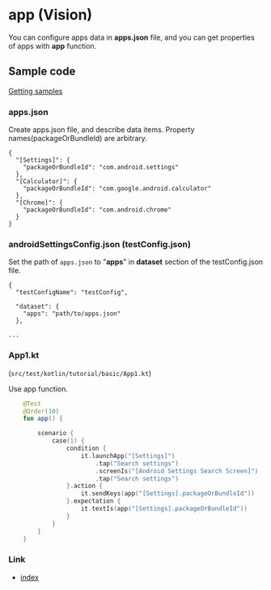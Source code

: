 # app (Vision)

You can configure apps data in **apps.json** file, and you can get properties of apps with **app**
function.

## Sample code

[Getting samples](../../../getting_samples.md)

### apps.json

Create apps.json file, and describe data items. Property names(packageOrBundleId) are arbitrary.

```
{
  "[Settings]": {
    "packageOrBundleId": "com.android.settings"
  },
  "[Calculator]": {
    "packageOrBundleId": "com.google.android.calculator"
  },
  "[Chrome]": {
    "packageOrBundleId": "com.android.chrome"
  }
}
```

### androidSettingsConfig.json (testConfig.json)

Set the path of `apps.json` to "**apps**" in **dataset** section of the testConfig.json file.

```
{
  "testConfigName": "testConfig",

  "dataset": {
    "apps": "path/to/apps.json"
  },

...
```

### App1.kt

(`src/test/kotlin/tutorial/basic/App1.kt`)

Use app function.

```kotlin
    @Test
    @Order(10)
    fun app() {

        scenario {
            case(1) {
                condition {
                    it.launchApp("[Settings]")
                        .tap("Search settings")
                        .screenIs("[Android Settings Search Screen]")
                        .tap("Search settings")
                }.action {
                    it.sendKeys(app("[Settings].packageOrBundleId"))
                }.expectation {
                    it.textIs(app("[Settings].packageOrBundleId"))
                }
            }
        }
    }
```

### Link

- [index](../../../../index.md)


